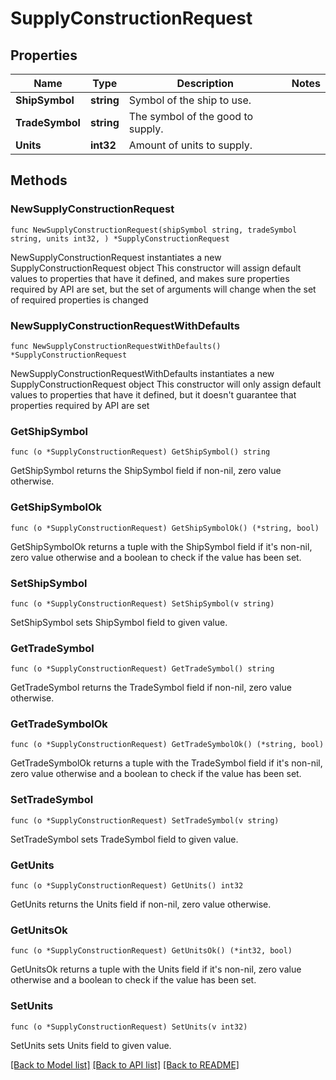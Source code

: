 # SupplyConstructionRequest

## Properties

Name | Type | Description | Notes
------------ | ------------- | ------------- | -------------
**ShipSymbol** | **string** | Symbol of the ship to use. | 
**TradeSymbol** | **string** | The symbol of the good to supply. | 
**Units** | **int32** | Amount of units to supply. | 

## Methods

### NewSupplyConstructionRequest

`func NewSupplyConstructionRequest(shipSymbol string, tradeSymbol string, units int32, ) *SupplyConstructionRequest`

NewSupplyConstructionRequest instantiates a new SupplyConstructionRequest object
This constructor will assign default values to properties that have it defined,
and makes sure properties required by API are set, but the set of arguments
will change when the set of required properties is changed

### NewSupplyConstructionRequestWithDefaults

`func NewSupplyConstructionRequestWithDefaults() *SupplyConstructionRequest`

NewSupplyConstructionRequestWithDefaults instantiates a new SupplyConstructionRequest object
This constructor will only assign default values to properties that have it defined,
but it doesn't guarantee that properties required by API are set

### GetShipSymbol

`func (o *SupplyConstructionRequest) GetShipSymbol() string`

GetShipSymbol returns the ShipSymbol field if non-nil, zero value otherwise.

### GetShipSymbolOk

`func (o *SupplyConstructionRequest) GetShipSymbolOk() (*string, bool)`

GetShipSymbolOk returns a tuple with the ShipSymbol field if it's non-nil, zero value otherwise
and a boolean to check if the value has been set.

### SetShipSymbol

`func (o *SupplyConstructionRequest) SetShipSymbol(v string)`

SetShipSymbol sets ShipSymbol field to given value.


### GetTradeSymbol

`func (o *SupplyConstructionRequest) GetTradeSymbol() string`

GetTradeSymbol returns the TradeSymbol field if non-nil, zero value otherwise.

### GetTradeSymbolOk

`func (o *SupplyConstructionRequest) GetTradeSymbolOk() (*string, bool)`

GetTradeSymbolOk returns a tuple with the TradeSymbol field if it's non-nil, zero value otherwise
and a boolean to check if the value has been set.

### SetTradeSymbol

`func (o *SupplyConstructionRequest) SetTradeSymbol(v string)`

SetTradeSymbol sets TradeSymbol field to given value.


### GetUnits

`func (o *SupplyConstructionRequest) GetUnits() int32`

GetUnits returns the Units field if non-nil, zero value otherwise.

### GetUnitsOk

`func (o *SupplyConstructionRequest) GetUnitsOk() (*int32, bool)`

GetUnitsOk returns a tuple with the Units field if it's non-nil, zero value otherwise
and a boolean to check if the value has been set.

### SetUnits

`func (o *SupplyConstructionRequest) SetUnits(v int32)`

SetUnits sets Units field to given value.



[[Back to Model list]](../README.md#documentation-for-models) [[Back to API list]](../README.md#documentation-for-api-endpoints) [[Back to README]](../README.md)


